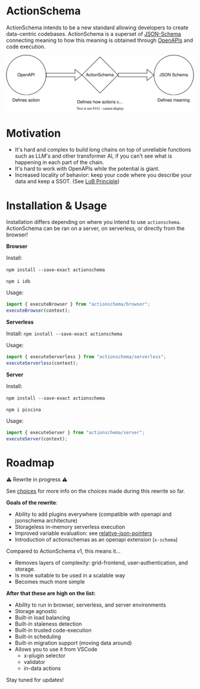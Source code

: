 # ActionSchema

ActionSchema intends to be a new standard allowing developers to create data-centric codebases. ActionSchema is a superset of [JSON-Schema](https://json-schema.org) connecting meaning to how this meaning is obtained through [OpenAPIs](https://www.openapis.org/) and code execution.

![](actionschema.drawio.svg)

# Motivation

- It's hard and complex to build long chains on top of unreliable functions such as LLM's and other transformer AI, if you can't see what is happening in each part of the chain.
- It's hard to work with OpenAPIs while the potential is giant.
- Increased locality of behavior: keep your code where you describe your data and keep a SSOT. (See [LoB Principle](https://htmx.org/essays/locality-of-behaviour/))

# Installation & Usage

Installation differs depending on where you intend to use `actionschema`. ActionSchema can be ran on a server, on serverless, or directly from the browser!

**Browser**

Install:

`npm install --save-exact actionschema`

`npm i idb`

Usage:

```ts
import { executeBrowser } from "actionschema/browser";
executeBrowser(context);
```

**Serverless**

Install: `npm install --save-exact actionschema`

Usage:

```ts
import { executeServerless } from "actionschema/serverless";
executeServerless(context);
```

**Server**

Install:

`npm install --save-exact actionschema`

`npm i piscina`

Usage:

```ts
import { executeServer } from "actionschema/server";
executeServer(context);
```

# Roadmap

⚠️ Rewrite in progress ⚠️

See [choices](choices.md) for more info on the choices made during this rewrite so far.

**Goals of the rewrite**:

- Ability to add plugins everywhere (compatible with openapi and jsonschema architecture)
- Storageless in-memory serverless execution
- Improved variable evaluation: see [relative-json-pointers](relative-json-pointers.md)
- Introduction of actionschemas as an openapi extension (`x-schema`)

Compared to ActionSchema v1, this means it...

- Removes layers of complexity: grid-frontend, user-authentication, and storage.
- Is more suitable to be used in a scalable way
- Becomes much more simple

**After that these are high on the list:**

- Ability to run in browser, serverless, and server environments
- Storage agnostic
- Built-in load balancing
- Built-in staleness detection
- Built-in trusted code-execution
- Built-in scheduling
- Built-in migration support (moving data around)
- Allows you to use it from VSCode
  - x-plugin selector
  - validator
  - in-data actions

Stay tuned for updates!
